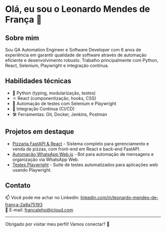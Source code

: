 # Olá, eu sou o Leonardo Mendes de França 👋

## Sobre mim
Sou QA Automation Engineer e Software Developer com 6 anos de experiência em garantir qualidade de software através de automação eficiente e desenvolvimento robusto. Trabalho principalmente com Python, React, Selenium, Playwright e integração contínua.

## Habilidades técnicas
- 🐍 Python (typing, modularização, testes)
- ⚛️ React (componentização, hooks, CSS)
- 🤖 Automação de testes com Selenium e Playwright
- 🔄 Integração Contínua (CI/CD)
- 🛠️ Ferramentas: Git, Docker, Jenkins, Postman

## Projetos em destaque
- [Pizzaria FastAPI & React](https://github.com/lehofranca/lefrance-pizzaria) - Sistema completo para gerenciamento e venda de pizzas, com front-end em React e back-end FastAPI.
- [Automação WhatsApp Web.js](https://github.com/lehofranca/whatsapp-automation) - Bot para automação de mensagens e organização via WhatsApp Web.
- [Testes Playwright](https://github.com/lehofranca/playwright-tests) - Suite de testes automatizados para aplicações web usando Playwright.

## Contato
📫 Você pode me achar no LinkedIn: [linkedin.com/in/leonardo-mendes-de-frança-2a8a75193](https://www.linkedin.com/in/leonardo-mendes-de-fran%C3%A7a-2a8a75193/)  
📧 E-mail: francaleho@icloud.com

---

Obrigado por visitar meu perfil! Vamos conectar? 🚀
